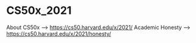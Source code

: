 # CS50x_2021
About CS50x --> https://cs50.harvard.edu/x/2021/
Academic Honesty --> https://cs50.harvard.edu/x/2021/honesty/
